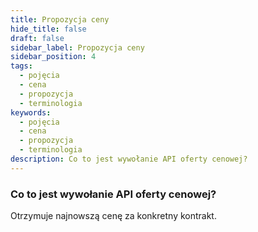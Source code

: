 ```yaml
---
title: Propozycja ceny
hide_title: false
draft: false
sidebar_label: Propozycja ceny
sidebar_position: 4
tags:
  - pojęcia
  - cena
  - propozycja
  - terminologia
keywords:
  - pojęcia
  - cena
  - propozycja
  - terminologia
description: Co to jest wywołanie API oferty cenowej?
---
```


### Co to jest wywołanie API oferty cenowej?

Otrzymuje najnowszą cenę za konkretny kontrakt.
